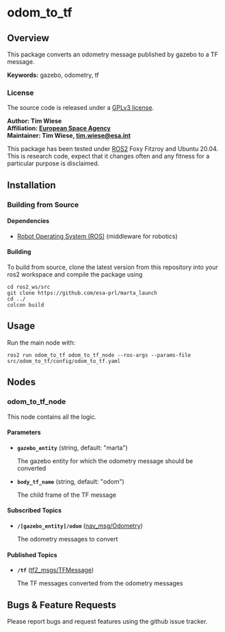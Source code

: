# odom_to_tf

## Overview

This package converts an odometry message published by gazebo to a TF message.

**Keywords:** gazebo, odometry, tf

### License

The source code is released under a [GPLv3 license](https://www.gnu.org/licenses/gpl-3.0.en.html).

**Author: Tim Wiese<br />
Affiliation: [European Space Agency](https://www.esa.int/)<br />
Maintainer: Tim Wiese, tim.wiese@esa.int**

This package has been tested under [ROS2] Foxy Fitzroy and Ubuntu 20.04. This is research code, expect that it changes often and any fitness for a particular purpose is disclaimed.

## Installation

### Building from Source

#### Dependencies

- [Robot Operating System (ROS)](http://wiki.ros.org) (middleware for robotics)

#### Building

To build from source, clone the latest version from this repository into your ros2 workspace and compile the package using

	cd ros2_ws/src
	git clone https://github.com/esa-prl/marta_launch
	cd ../
	colcon build

## Usage

Run the main node with:

	ros2 run odom_to_tf odom_to_tf_node --ros-args --params-file src/odom_to_tf/config/odom_to_tf.yaml

## Nodes

### odom_to_tf_node

This node contains all the logic.

#### Parameters

* **`gazebo_entity`** (string, default: "marta") 

    The gazebo entity for which the odometry message should be converted
    
* **`body_tf_name`** (string, default: "odom")

    The child frame of the TF message

#### Subscribed Topics

* **`/[gazebo_entity]/odom`**  ([nav_msg/Odometry])

    The odometry messages to convert

#### Published Topics

* **`/tf`** ([tf2_msgs/TFMessage])

    The TF messages converted from the odometry messages

## Bugs & Feature Requests

Please report bugs and request features using the github issue tracker.

[ROS2]: http://www.ros.org
[tf2_msgs/TFMessage]: http://docs.ros.org/noetic/api/tf2_msgs/html/msg/TFMessage.html
[nav_msg/Odometry]: http://docs.ros.org/noetic/api/nav_msgs/html/msg/Odometry.html
